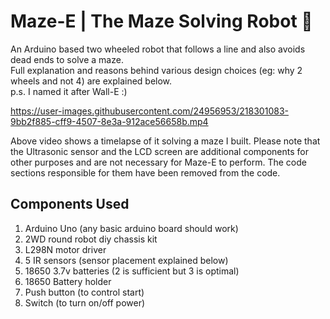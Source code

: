 # Maze-E | The Maze Solving Robot 🤖
An Arduino based two wheeled robot that follows a line and also avoids dead ends to solve a maze. <br>
Full explanation and reasons behind various design choices (eg: why 2 wheels and not 4) are explained below. <br>
p.s. I named it after Wall-E :)

https://user-images.githubusercontent.com/24956953/218301083-9bb2f885-cff9-4507-8e3a-912ace56658b.mp4

Above video shows a timelapse of it solving a maze I built. Please note that the Ultrasonic sensor and the LCD screen are additional components for other purposes and are not necessary for Maze-E to perform. The code sections responsible for them have been removed from the code. 

Components Used
--------

1. Arduino Uno (any basic arduino board should work)
2. 2WD round robot diy chassis kit
3. L298N motor driver
4. 5 IR sensors (sensor placement explained below)
5. 18650 3.7v batteries (2 is sufficient but 3 is optimal)
6. 18650 Battery holder 
7. Push button (to control start)
8. Switch (to turn on/off power)
